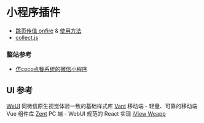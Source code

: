 # 小程序插件

* [跳页传值 onfire](https://github.com/hustcc/onfire.js) & 
  [使用方法](https://juejin.im/post/5ad0243651882532ce6599bc) 
* [collect.js](https://zhuanlan.zhihu.com/p/27501111)

### 整站参考
* [仿coco点餐系统的微信小程序](https://github.com/lpbird/imitate-coco-xcx)


## UI 参考
[WeUI](https://github.com/Tencent/weui/blob/master/README_cn.md) 同微信原生视觉体验一致的基础样式库
[Vant](https://youzan.github.io/vant/#/zh-CN/intro)  移动端 - 轻量、可靠的移动端 Vue 组件库
[Zent](https://youzan.github.io/zent/zh/guides/install)  PC 端 - WebUI 规范的 React 实现
[iView Weapp](https://weapp.iviewui.com/)






